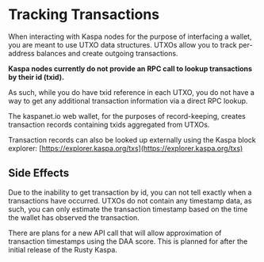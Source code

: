 # Tracking Transactions

When interacting with Kaspa nodes for the purpose of interfacing a wallet, you are meant to use UTXO data structures. UTXOs allow you to track per-address balances and create outgoing transactions.

**Kaspa nodes currently do not provide an RPC call to lookup transactions by their id (txid).**

As such, while you do have txid reference in each UTXO, you do not have a way to get any additional transaction information via a direct RPC lookup.

The kaspanet.io web wallet, for the purposes of record-keeping, creates transaction records containing txids aggregated from UTXOs. 

Transaction records can also be looked up externally using the Kaspa block explorer: [https://explorer.kaspa.org/txs](https://explorer.kaspa.org/txs)

## Side Effects

Due to the inability to get transaction by id, you can not tell exactly when a transactions have occurred. UTXOs do not contain any timestamp data, as such, you can only estimate the transaction timestamp based on the time the wallet has observed the transaction.

There are plans for a new API call that will allow approximation of transaction timestamps using the DAA score.  This is planned for after the initial release of the Rusty Kaspa.
